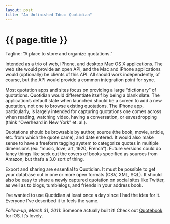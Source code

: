 ```yaml
---
layout: post
title: "An Unfinished Idea: Quotidian"
---
```


{{ page.title }}
================

Tagline: “A place to store and organize quotations.”

Intended as a trio of web, iPhone, and desktop Mac OS X applications. The web site would provide an open API, and the Mac and iPhone applications would (optionally) be clients of this API. All should work independently, of course, but the API would provide a common integration point for sync.

Most quotation apps and sites focus on providing a large “dictionary” of quotations. Quotidian would differentiate itself by being a blank slate. The application’s default state when launched should be a screen to add a new quotation, not one to browse existing quotations. The iPhone app, particularly, is largely intended for capturing quotations one comes across when reading, watching video, having a conversation, or eavesdropping (think “Overheard in New York” et. al.).

Quotations should be browsable by author, source (the book, movie, article, etc. from which the quote came), and date entered. It would also make sense to have a freeform tagging system to categorize quotes in multiple dimensions (ex: “music, love, art, 1920, French”). Future versions could do fancy things like seek out the covers of books specified as sources from Amazon, but that’s a 3.0 sort of thing.

Export and sharing are essential to Quotidian. It must be possible to get your database out in one or more open formats (CSV, XML, SQL). It should also be easy to share a newly captured quotation on social sites like Twitter, as well as to blogs, tumblelogs, and friends in your address book.

I’ve wanted to use Quotidian at least once a day since I had the idea for it. Everyone I’ve described it to feels the same.

*Follow-up, March 31, 2011:* Someone actually built it! Check out [Quotebook](http://quotebookapp.com/) for iOS. It’s lovely.
